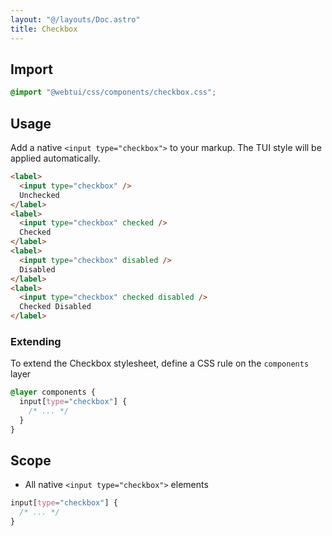 ```yaml
---
layout: "@/layouts/Doc.astro"
title: Checkbox
---
```


## Import

```css
@import "@webtui/css/components/checkbox.css";
```

## Usage

Add a native `<input type="checkbox">` to your markup. The TUI style will be applied automatically.

```html
<label>
  <input type="checkbox" />
  Unchecked
</label>
<label>
  <input type="checkbox" checked />
  Checked
</label>
<label>
  <input type="checkbox" disabled />
  Disabled
</label>
<label>
  <input type="checkbox" checked disabled />
  Checked Disabled
</label>
```

### Extending

To extend the Checkbox stylesheet, define a CSS rule on the `components` layer

```css
@layer components {
  input[type="checkbox"] {
    /* ... */
  }
}
```

## Scope

- All native `<input type="checkbox">` elements

```css
input[type="checkbox"] {
  /* ... */
}
```
